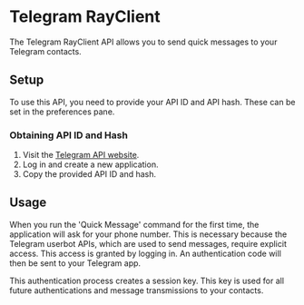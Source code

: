 # Telegram RayClient

The Telegram RayClient API allows you to send quick messages to your Telegram contacts.

## Setup

To use this API, you need to provide your API ID and API hash. These can be set in the preferences pane.

### Obtaining API ID and Hash

1. Visit the [Telegram API website](https://my.telegram.org/auth).
2. Log in and create a new application.
3. Copy the provided API ID and hash.

## Usage

When you run the 'Quick Message' command for the first time, the application will ask for your phone number. This is necessary because the Telegram userbot APIs, which are used to send messages, require explicit access. This access is granted by logging in. An authentication code will then be sent to your Telegram app.

This authentication process creates a session key. This key is used for all future authentications and message transmissions to your contacts.